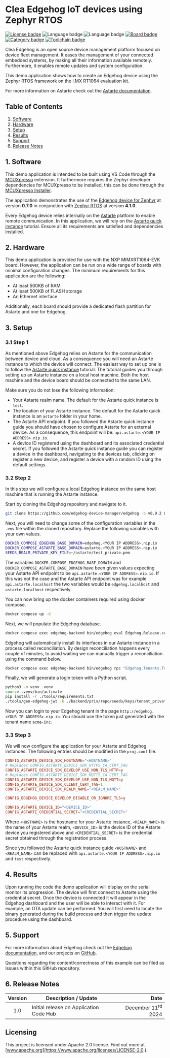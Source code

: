 <!--
Copyright 2024 SECO Mind Srl

SPDX-License-Identifier: Apache-2.0
-->

# Clea Edgehog IoT devices using Zephyr RTOS

[![License badge](https://img.shields.io/badge/License-Apache%202.0-red)](https://www.apache.org/licenses/LICENSE-2.0.txt)
![Language badge](https://img.shields.io/badge/Language-C-yellow)
![Language badge](https://img.shields.io/badge/Language-C++-yellow)
[![Board badge](https://img.shields.io/badge/Board-EVK&ndash;MIMXRT1064-blue)](https://www.nxp.com/pip/MIMXRT1064-EVK)
[![Category badge](https://img.shields.io/badge/Category-CLOUD%20CONNECTED%20DEVICES-yellowgreen)](https://mcuxpresso.nxp.com/appcodehub?search=cloud%20connected%20devices)
[![Toolchain badge](https://img.shields.io/badge/Toolchain-VS%20CODE-orange)](https://github.com/nxp-mcuxpresso/vscode-for-mcux/wiki)

Clea Edgehog is an open source device management platform focused on device fleet management.
It eases the management of your connected embedded systems, by making all their information
available remotely. Furthermore, it enables remote updates and system configuration.

This demo application shows how to create an Edgehog device using the Zephyr RTOS framework on
the i.MX RT1064 evaluation kit.

For more information on Astarte check out the
[Astarte documentation](https://docs.astarte-platform.org/).

## Table of Contents
1. [Software](#step1)
2. [Hardware](#step2)
3. [Setup](#step3)
4. [Results](#step4)
5. [Support](#step5)
6. [Release Notes](#step6)

## 1. Software<a name="step1"></a>

This demo application is intended to be built using VS Code through the
[MCUXpresso](https://www.nxp.com/design/design-center/software/embedded-software/mcuxpresso-for-visual-studio-code:MCUXPRESSO-VSC)
extension. It furthermore requires the Zephyr developer dependencies for MCUXpresso to be
installed, this can be done through the
[MCUXpresso Installer](https://github.com/nxp-mcuxpresso/vscode-for-mcux/wiki/Dependency-Installation).

The application demonstrates the use of the
[Edgehog device for Zephyr](https://github.com/edgehog-device-manager/edgehog-zephyr-device) at
version **0.7.0** in conjunction with [Zephyr RTOS](https://github.com/zephyrproject-rtos/zephyr) at
version **4.1.0**.

Every Edgehog device relies internally on the [Astarte](https://docs.astarte-platform.org/) platform
to enable remote communication. In this application, we will rely on the
[Astarte quick instance](https://docs.astarte-platform.org/device-sdks/common/astarte_quick_instance.html)
tutorial. Ensure all its requirements are satisfied and dependencies installed.

## 2. Hardware<a name="step2"></a>

This demo application is provided for use with the NXP MIMXRT1064-EVK board.
However, the application can be run on a wide range of boards with minimal configuration changes.
The minimum requirements for this application are the following:
- At least 500KB of RAM
- At least 500KB of FLASH storage
- An Ethernet interface

Additionally, each board should provide a dedicated flash partition for Astarte and one for Edgehog.

## 3. Setup<a name="step3"></a>

### 3.1 Step 1

As mentioned above Edgehog relies on Astarte for the communication between device and cloud. As a
consequence you will need an Astarte instance to which the device will connect.
The easiest way to set up one is to follow the
[Astarte quick instance](https://docs.astarte-platform.org/device-sdks/common/astarte_quick_instance.html)
tutorial.
The tutorial guides you through setting up an Astarte instance on a local host machine. Both the
host machine and the device board should be connected to the same LAN.

Make sure you do not lose the following information:
- Your Astarte realm name. The default for the Astarte quick instance is `test`.
- The location of your Astarte instance. The default for the Astarte quick instance is an `astarte`
  folder in your home.
- The Astarte API endpoint. If you followed the Astarte quick instance guide you should have
  chosen to configure Astarte for an external device. As a consequence, this endpoint will be:
  `api.astarte.<YOUR IP ADDRESS>.nip.io`.
- A device ID registered using the dashboard and its associated credential secret. If you followed
  the Astarte quick instance guide you can register a device in the dashboard, navigating to the
  devices tab, clicking on register a new device, and register a device with a random ID using the
  default settings.

### 3.2 Step 2

In this step we will configure a local Edgehog instance on the same host machine that is running
the Astarte instance.

Start by cloning the Edgehog repository and navigate to it.
```sh
git clone https://github.com/edgehog-device-manager/edgehog -b v0.9.2 && cd edgehog
```

Next, you will need to change some of the configuration variables in the `.env` file within the
cloned repository. Replace the following variables with your own values.
```sh
DOCKER_COMPOSE_EDGEHOG_BASE_DOMAIN=edgehog.<YOUR IP ADDRESS>.nip.io
DOCKER_COMPOSE_ASTARTE_BASE_DOMAIN=astarte.<YOUR IP ADDRESS>.nip.io
SEEDS_REALM_PRIVATE_KEY_FILE=~/astarte/test_private.pem
```
The variables `DOCKER_COMPOSE_EDGEHOG_BASE_DOMAIN` and `DOCKER_COMPOSE_ASTARTE_BASE_DOMAIN` have
been given values expecting your Astarte API endpoint to be `api.astarte.<YOUR IP ADDRESS>.nip.io`.
If this was not the case and the Astarte API endpoint was for example `api.astarte.localhost` the
two variables would be `edgehog.localhost` and `astarte.localhost` respectively.

You can now bring up the docker containers required using docker compose.
```sh
docker compose up -d
```

Next, we will populate the Edgehog database.
```sh
docker compose exec edgehog-backend bin/edgehog eval Edgehog.Release.seed
```
Edgehog will automatically install its interfaces in our Astarte instance in a process called
reconciliation.
By design reconciliation happens every couple of minutes, to avoid waiting we can manually trigger
a reconciliation using the command below.
```sh
docker compose exec edgehog-backend bin/edgehog rpc "Edgehog.Tenants.Tenant |> Ash.read! |> Enum.each(&Edgehog.Tenants.reconcile_tenant/1)"
```

Finally, we will generate a login token with a Python script.
```sh
python3 -m venv .venv
source .venv/bin/activate
pip install -r ./tools/requirements.txt
./tools/gen-edgehog-jwt -k ./backend/priv/repo/seeds/keys/tenant_private.pem -t tenant
```

Now you can login to your Edgehog tenant in the page `http://edgehog.<YOUR IP ADDRESS>.nip.io`.
You should use the token just generated with the tenant name `acme-inc`.

### 3.3 Step 3

We will now configure the application for your Astarte and Edgehog instances.
The following entries should be modified in the `proj.conf` file.
```conf
CONFIG_ASTARTE_DEVICE_SDK_HOSTNAME="<HOSTNAME>"
# Replaces CONFIG_ASTARTE_DEVICE_SDK_HTTPS_CA_CERT_TAG
CONFIG_ASTARTE_DEVICE_SDK_DEVELOP_USE_NON_TLS_HTTP=y
# Replaces CONFIG_ASTARTE_DEVICE_SDK_MQTTS_CA_CERT_TAG
CONFIG_ASTARTE_DEVICE_SDK_DEVELOP_USE_NON_TLS_MQTT=y
CONFIG_ASTARTE_DEVICE_SDK_CLIENT_CERT_TAG=1
CONFIG_ASTARTE_DEVICE_SDK_REALM_NAME="<REALM_NAME>"

CONFIG_EDGEHOG_DEVICE_DEVELOP_DISABLE_OR_IGNORE_TLS=y

CONFIG_ASTARTE_DEVICE_ID="<DEVICE_ID>"
CONFIG_ASTARTE_CREDENTIAL_SECRET="<CREDENTIAL_SECRET>"
```
Where `<HOSTNAME>` is the hostname for your Astarte instance, `<REALM_NAME>` is the name of your
Astarte realm, `<DEVICE_ID>` is the device ID of the Astarte device you registered above and
`<CREDENTIAL_SECRET>` is the credential secret obtained through the registration process.

Since you followed the Astarte quick instance guide `<HOSTNAME>` and `<REALM_NAME>` can be replaced
with `api.astarte.<YOUR IP ADDRESS>.nip.io` and `test` respectively.

## 4. Results<a name="step4"></a>

Upon running the code the demo application will display on the serial monitor its progression.
The device will first connect to Astarte using the credential secret.
Once the device is connected it will appear in the Edgehog dashboard and the user will be able to
interact with it.
For example, an OTA update can be performed. You will first need to locate the binary generated
during the build process and then trigger the update procedure using the dashboard.

## 5. Support<a name="step5"></a>

For more information about Edgehog check out the
[Edgehog documentation](https://docs.edgehog.io/0.9/intro_user.html), and our projects on
[GitHub](https://github.com/edgehog-device-manager).

Questions regarding the content/correctness of this example can be filed as Issues within this
GitHub repository.

## 6. Release Notes<a name="step6"></a>
| Version | Description / Update                           | Date                        |
|:-------:|------------------------------------------------|----------------------------:|
| 1.0     | Initial release on Application Code Hub        | December 11<sup>rd</sup> 2024 |

## Licensing

This project is licensed under Apache 2.0 license. Find out more at
[www.apache.org](https://www.apache.org/licenses/LICENSE-2.0.).
